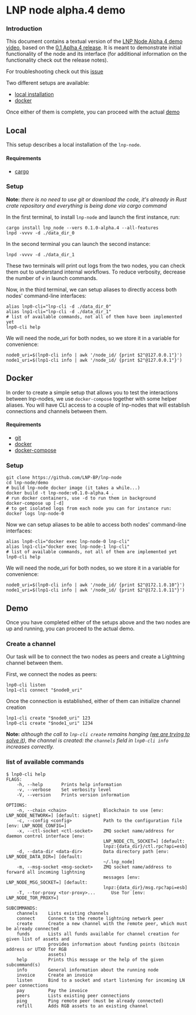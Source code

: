 # LNP node alpha.4 demo

### Introduction
This document contains a textual version of the [LNP Node Alpha 4 demo video]( https://www.youtube.com/watch?v=TgmyO0ecVNI&feature=youtu.be), based on the [0.1 Aplha 4 release](https://github.com/LNP-BP/lnp-node/releases/tag/v0.1.0-alpha.4). It is meant to demonstrate initial functionality of the node and its interface (for additional information on the functionality check out the release notes).

For troubleshooting check out this [issue](https://github.com/LNP-BP/lnp-node/issues/22#event-3959465543)

Two different setups are available:
- [local installation](#local)
- [docker](#docker)

Once either of them is complete, you can proceed with the actual [demo](#demo)

## Local
This setup describes a local installation of the `lnp-node`.

#### Requirements
- [cargo](https://doc.rust-lang.org/book/ch01-01-installation.html#installation)

### Setup
**Note:** *there is no need to use git or download the code, it's already in Rust crate repository and everything is being done via cargo command*

In the first terminal, to install `lnp-node` and launch the first instance, run: 
```bash=
cargo install lnp_node --vers 0.1.0-alpha.4 --all-features
lnpd -vvvv -d ./data_dir_0
```

In the second terminal you can launch the second instance:
```bash=
lnpd -vvvv -d ./data_dir_1
```
These two terminals will print out logs from the two nodes, you can check them out to understand internal workflows. To reduce verbosity, decrease the number of `v` in launch commands.

Now, in the third terminal, we can setup aliases to directly access both nodes' command-line interfaces:
```bash=
alias lnp0-cli="lnp-cli -d ./data_dir_0"
alias lnp1-cli="lnp-cli -d ./data_dir_1"
# list of available commands, not all of them have been implemented yet
lnp0-cli help
```
We will need the node_uri for both nodes, so we store it in a variable for convenience:
```bash=
node0_uri=$(lnp0-cli info | awk '/node_id/ {print $2"@127.0.0.1"}')
node1_uri=$(lnp1-cli info | awk '/node_id/ {print $2"@127.0.0.1"}')
```


## Docker

In order to create a simple setup that allows you to test the interactions between lnp-nodes, we use `docker-compose` together with some helper aliases. You will have CLI access to a couple of lnp-nodes that will establish connections and channels between them.

#### Requirements
- [git](https://git-scm.com/downloads)
- [docker](https://docs.docker.com/get-docker/)
- [docker-compose](https://docs.docker.com/compose/install/)

### Setup
```bash=
git clone https://github.com/LNP-BP/lnp-node
cd lnp-node/demo
# build lnp-node docker image (it takes a while...)
docker build -t lnp-node:v0.1.0-alpha.4 .
# run docker containers, use -d to run them in background
docker-compose up [-d]
# to get isolated logs from each node you can for instance run:
docker logs lnp-node-0
```
Now we can setup aliases to be able to access both nodes' command-line interfaces:
```bash=
alias lnp0-cli="docker exec lnp-node-0 lnp-cli"
alias lnp1-cli="docker exec lnp-node-1 lnp-cli"
# list of available commands, not all of them are implemented yet
lnp0-cli help
```
We will need the node_uri for both nodes, so we store it in a variable for convenience:
```bash=
node0_uri=$(lnp0-cli info | awk '/node_id/ {print $2"@172.1.0.10"}')
node1_uri=$(lnp1-cli info | awk '/node_id/ {print $2"@172.1.0.11"}')
```

## Demo

Once you have completed either of the setups above and the two nodes are up and running, you can proceed to the actual demo.

### Create a channel
Our task will be to connect the two nodes as peers and create a Lightning channel between them. 

First, we connect the nodes as peers:
```bash=
lnp0-cli listen
lnp1-cli connect "$node0_uri"
```
Once the connection is established, either of them can initialize channel creation
```bash=
lnp1-cli create "$node0_uri" 123
lnp0-cli create "$node1_uri" 1234
```
**Note:** *although the call to `lnp-cli create` remains hanging ([we are trying to solve it](https://github.com/LNP-BP/lnp-node/issues/25)), the channel is created: the `channels` field in `lnp0-cli info` increases correctly.*

### list of available commands


```
$ lnp0-cli help
FLAGS:
    -h, --help       Prints help information
    -v, --verbose    Set verbosity level
    -V, --version    Prints version information

OPTIONS:
    -n, --chain <chain>              Blockchain to use [env: LNP_NODE_NETWORK=] [default: signet]
    -c, --config <config>            Path to the configuration file [env: LNP_NODE_CONFIG=]
    -x, --ctl-socket <ctl-socket>    ZMQ socket name/address for daemon control interface [env:
                                     LNP_NODE_CTL_SOCKET=] [default:
                                     lnpz:{data_dir}/ctl.rpc?api=esb]
    -d, --data-dir <data-dir>        Data directory path [env: LNP_NODE_DATA_DIR=] [default:
                                     ~/.lnp_node]
    -m, --msg-socket <msg-socket>    ZMQ socket name/address to forward all incoming lightning
                                     messages [env: LNP_NODE_MSG_SOCKET=] [default:
                                     lnpz:{data_dir}/msg.rpc?api=esb]
    -T, --tor-proxy <tor-proxy>...      Use Tor [env: LNP_NODE_TOR_PROXY=]

SUBCOMMANDS:
    channels    Lists existing channels
    connect     Connect to the remote lightning network peer
    create      Create a new channel with the remote peer, which must be already connected
    funds       Lists all funds available for channel creation for given list of assets and
                provides information about funding points (bitcoin address or UTXO for RGB
                assets)
    help        Prints this message or the help of the given subcommand(s)
    info        General information about the running node
    invoice     Create an invoice
    listen      Bind to a socket and start listening for incoming LN peer connections
    pay         Pay the invoice
    peers       Lists existing peer connections
    ping        Ping remote peer (must be already connected)
    refill      Adds RGB assets to an existing channel
```
